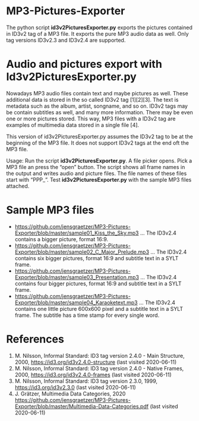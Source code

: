 # MP3-Pictures-Exporter

The python script __id3v2PicturesExporter.py__ exports the pictures contained in ID3v2 tag of a MP3
file. It exports the pure MP3 audio data as well. Only tag versions ID3v2.3 and ID3v2.4 are
supported.

# Audio and pictures export with Id3v2PicturesExporter.py

Nowadays MP3 audio files contain text and maybe pictures as well. These additional data is stored in the so called ID3v2 tag [1][2][3]. The text is metadata such as the album, artist, songname, and so on. ID3v2 tags may be contain subtitles as well, and many more information. There may be even one or more pictures stored. This way, MP3 files with a ID3v2 tag are examples of multimedia data stored in a single file [4].

This version of id3v2PicturesExporter.py assumes the ID3v2 tag to be at the beginning of the MP3 file. It does not support ID3v2 tags at the end oft the MP3 file.

Usage: Run the script __id3v2PicturesExporter.py__. A file picker opens. Pick a MP3 file an press the “open” button. The script shows all frame names in the output and writes audio and picture files. The file names of these files start with “PPP_”.
Test __id3v2PicturesExporter.py__ with the sample MP3 files attached.

# Sample MP3 files

* https://github.com/jensgraetzer/MP3-Pictures-Exporter/blob/master/sample01_Kiss_the_Sky.mp3 ... 
The ID3v2.4 contains a bigger picture, format 16:9.
* https://github.com/jensgraetzer/MP3-Pictures-Exporter/blob/master/sample02_C_Major_Prelude.mp3 ... 
The ID3v2.4 contains six bigger pictures, format 16:9 and subtitle text in a SYLT frame.
* https://github.com/jensgraetzer/MP3-Pictures-Exporter/blob/master/sample03_Presentation.mp3 ... 
The ID3v2.4 contains four bigger pictures, format 16:9 and subtitle text in a SYLT frame.
* https://github.com/jensgraetzer/MP3-Pictures-Exporter/blob/master/sample04_Karaoketext.mp3 ... 
The ID3v2.4 contains one little picture 600x600 pixel and a subtitle text in a SYLT frame. The subtitle has a time stamp for every single word.

# References
1. M. Nilsson, Informal Standard: ID3 tag version 2.4.0 - Main Structure, 2000,
https://id3.org/id3v2.4.0-structure (last visited 2020-06-11)
2. M. Nilsson, Informal Standard: ID3 tag version 2.4.0 - Native Frames, 2000,
https://id3.org/id3v2.4.0-frames (last visited 2020-06-11) 
3. M. Nilsson, Informal Standard: ID3 tag version 2.3.0, 1999,
https://id3.org/id3v2.3.0 (last visited 2020-06-11) 
4. J. Grätzer, Multimedia Data Categories, 2020
https://github.com/jensgraetzer/MP3-Pictures-Exporter/blob/master/Multimedia-Data-Categories.pdf (last visited 2020-06-11)

